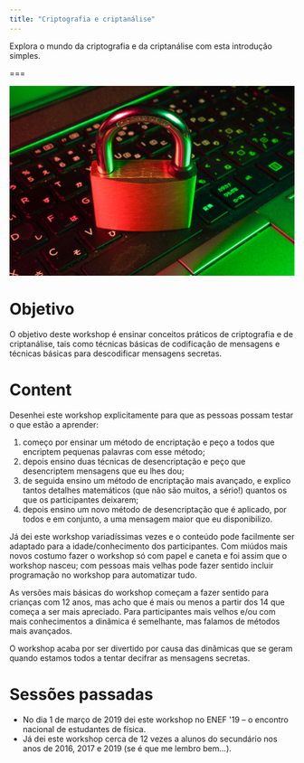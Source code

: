 ```yaml
---
title: "Criptografia e criptanálise"
---
```


Explora o mundo da criptografia e da criptanálise com
esta introdução simples.

===

![](thumbnail.png "Fotografia de FLY:D do site Unsplash.")


# Objetivo

O objetivo deste workshop é ensinar conceitos práticos de criptografia e de criptanálise, tais como técnicas básicas de codificação de mensagens e técnicas básicas para descodificar mensagens secretas.


# Content

Desenhei este workshop explicitamente para que as pessoas possam testar o que estão a aprender:

 1. começo por ensinar um método de encriptação e peço a todos que encriptem pequenas palavras com esse método;
 2. depois ensino duas técnicas de desencriptação e peço que desencriptem mensagens que eu lhes dou;
 3. de seguida ensino um método de encriptação mais avançado, e explico tantos detalhes matemáticos (que não são muitos, a sério!) quantos os que os participantes deixarem;
 4. depois ensino um novo método de desencriptação que é aplicado, por todos e em conjunto, a uma mensagem maior que eu disponibilizo.

Já dei este workshop variadíssimas vezes e o conteúdo pode facilmente ser adaptado para a idade/conhecimento dos participantes. Com miúdos mais novos costumo fazer o workshop só com papel e caneta e foi assim que o workshop nasceu; com pessoas mais velhas pode fazer sentido incluir programação no workshop para automatizar tudo.

As versões mais básicas do workshop começam a fazer sentido para crianças com 12
anos, mas acho que é mais ou menos a partir dos 14 que começa a ser mais apreciado.
Para participantes mais velhos e/ou com mais conhecimentos a dinâmica
é semelhante, mas falamos de métodos mais avançados.

O workshop acaba por ser divertido por causa das dinâmicas que se geram quando estamos todos a tentar decifrar as mensagens secretas.


# Sessões passadas

 - No dia 1 de março de 2019 dei este workshop no ENEF '19 – o encontro nacional de estudantes de física.
 - Já dei este workshop cerca de 12 vezes a alunos do secundário
nos anos de 2016, 2017 e 2019 (se é que me lembro bem...).
